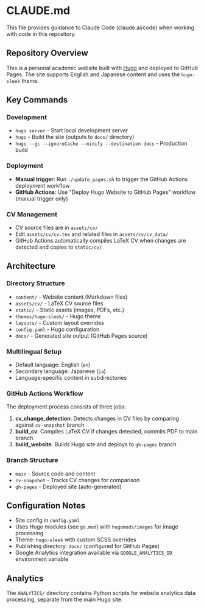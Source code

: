 # CLAUDE.md

This file provides guidance to Claude Code (claude.ai/code) when working with code in this repository.

## Repository Overview

This is a personal academic website built with [Hugo](https://gohugo.io/) and deployed to GitHub Pages. The site supports English and Japanese content and uses the `hugo-sleek` theme.

## Key Commands

### Development
- `hugo server` - Start local development server
- `hugo` - Build the site (outputs to `docs/` directory)
- `hugo --gc --ignoreCache --minify --destination docs` - Production build

### Deployment
- **Manual trigger**: Run `./update_pages.sh` to trigger the GitHub Actions deployment workflow
- **GitHub Actions**: Use "Deploy Hugo Website to GitHub Pages" workflow (manual trigger only)

### CV Management
- CV source files are in `assets/cv/`
- Edit `assets/cv/cv.tex` and related files in `assets/cv/cv_data/`
- GitHub Actions automatically compiles LaTeX CV when changes are detected and copies to `static/cv/`

## Architecture

### Directory Structure
- `content/` - Website content (Markdown files)
- `assets/cv/` - LaTeX CV source files
- `static/` - Static assets (images, PDFs, etc.)
- `themes/hugo-sleek/` - Hugo theme
- `layouts/` - Custom layout overrides
- `config.yaml` - Hugo configuration
- `docs/` - Generated site output (GitHub Pages source)

### Multilingual Setup
- Default language: English (`en`)
- Secondary language: Japanese (`ja`)
- Language-specific content in subdirectories

### GitHub Actions Workflow
The deployment process consists of three jobs:
1. **cv_change_detection**: Detects changes in CV files by comparing against `cv-snapshot` branch
2. **build_cv**: Compiles LaTeX CV if changes detected, commits PDF to main branch
3. **build_website**: Builds Hugo site and deploys to `gh-pages` branch

### Branch Structure
- `main` - Source code and content
- `cv-snapshot` - Tracks CV changes for comparison
- `gh-pages` - Deployed site (auto-generated)

## Configuration Notes

- Site config in `config.yaml`
- Uses Hugo modules (see `go.mod`) with `hugomods/images` for image processing
- Theme: `hugo-sleek` with custom SCSS overrides
- Publishing directory: `docs/` (configured for GitHub Pages)
- Google Analytics integration available via `GOOGLE_ANALYTICS_ID` environment variable

## Analytics
The `ANALYTICS/` directory contains Python scripts for website analytics data processing, separate from the main Hugo site.